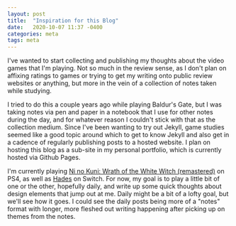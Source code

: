 ```yaml
---
layout: post
title:  "Inspiration for this Blog"
date:   2020-10-07 11:37 -0400
categories: meta
tags: meta
---
```

I've wanted to start collecting and publishing my thoughts about the video games that I'm playing.
Not so much in the review sense, as I don't plan on affixing ratings to games or trying to get my
writing onto public review websites or anything, but more in the vein of a collection of notes taken
while studying.

I tried to do this a couple years ago while playing Baldur's Gate, but I was taking notes via pen
and paper in a notebook that I use for other notes during the day, and for whatever reason I couldn't
stick with that as the collection medium. Since I've been wanting to try out Jekyll, game studies 
seemed like a good topic around which to get to know Jekyll and also get in a cadence of regularly
publishing posts to a hosted website. I plan on hosting this blog as a sub-site in my personal
portfolio, which is currently hosted via Github Pages.

I'm currently playing [Ni no Kuni: Wrath of the White Witch (remastered)][ni-no-kuni] on PS4, as
well as [Hades][hades] on Switch. For now, my goal is to play a little bit of one or the other, 
hopefully daily, and write up some quick thoughts about design elements that jump out at me. Daily 
might be a bit of a lofty goal, but we'll see how it goes. I could see the daily posts being more
of a "notes" format with longer, more fleshed out writing happening after picking up on themes from
the notes.

[ni-no-kuni]: https://www.ninokuni.jp/switch-ps4-steam/
[hades]: https://www.supergiantgames.com/games/hades/
